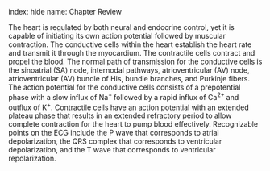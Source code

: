 index: hide
name: Chapter Review

The heart is regulated by both neural and endocrine control, yet it is capable of initiating its own action potential followed by muscular contraction. The conductive cells within the heart establish the heart rate and transmit it through the myocardium. The contractile cells contract and propel the blood. The normal path of transmission for the conductive cells is the sinoatrial (SA) node, internodal pathways, atrioventricular (AV) node, atrioventricular (AV) bundle of His, bundle branches, and Purkinje fibers. The action potential for the conductive cells consists of a prepotential phase with a slow influx of Na<sup>+ </sup>followed by a rapid influx of Ca<sup>2+ </sup>and outflux of K<sup>+</sup>. Contractile cells have an action potential with an extended plateau phase that results in an extended refractory period to allow complete contraction for the heart to pump blood effectively. Recognizable points on the ECG include the P wave that corresponds to atrial depolarization, the QRS complex that corresponds to ventricular depolarization, and the T wave that corresponds to ventricular repolarization.
